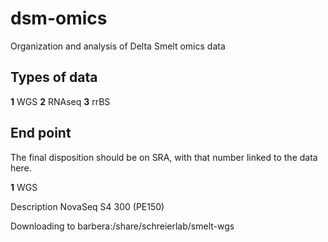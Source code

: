 # dsm-omics
Organization and analysis of Delta Smelt omics data

## Types of data

__1__ WGS
__2__ RNAseq
__3__ rrBS

## End point

The final disposition should be on SRA, with that number linked to the data here.

__1__ WGS     

Description	NovaSeq S4 300 (PE150)     


Downloading to barbera:/share/schreierlab/smelt-wgs    

